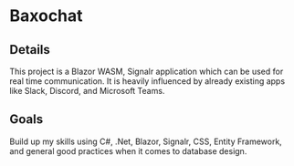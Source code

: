 # Baxochat

## Details
This project is a Blazor WASM, Signalr application which can be used for real time communication. 
It is heavily influenced by already existing apps like Slack, Discord, and Microsoft Teams.


## Goals
Build up my skills using C#, .Net, Blazor, Signalr, CSS, Entity Framework, and general good practices when it comes to database design.




